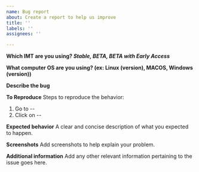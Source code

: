 ```yaml
---
name: Bug report
about: Create a report to help us improve
title: ''
labels: ''
assignees: ''

---
```


**Which IMT are you using?  _Stable, BETA, BETA with Early Access_**

**What computer OS are you using? (ex:  Linux (version), MACOS, Windows (version))**


**Describe the bug**


**To Reproduce**
Steps to reproduce the behavior:
1. Go to --
2. Click on --


**Expected behavior**
A clear and concise description of what you expected to happen.


**Screenshots**
Add screenshots to help explain your problem.


**Additional information**
Add any other relevant information pertaining to the issue goes here.

